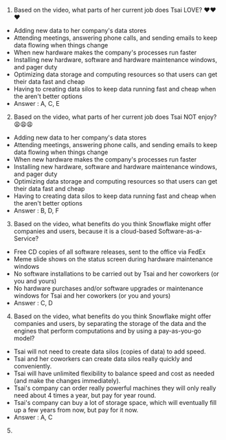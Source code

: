 1. Based on the video, what parts of her current job does Tsai LOVE? ❤️❤️❤️
- Adding new data to her company's data stores
- Attending meetings, answering phone calls, and sending emails to keep data flowing when things change
- When new hardware makes the company's processes run faster
- Installing new hardware, software and hardware maintenance windows, and pager duty
- Optimizing data storage and computing resources so that users can get their data fast and cheap
- Having to creating data silos to keep data running fast and cheap when the aren't better options
- Answer : A, C, E

2. Based on the video, what parts of her current job does Tsai NOT enjoy? 😩😩😩
- Adding new data to her company's data stores
- Attending meetings, answering phone calls, and sending emails to keep data flowing when things change
- When new hardware makes the company's processes run faster
- Installing new hardware, software and hardware maintenance windows, and pager duty
- Optimizing data storage and computing resources so that users can get their data fast and cheap
- Having to creating data silos to keep data running fast and cheap when the aren't better options
- Answer : B, D, F

3. Based on the video, what benefits do you think Snowflake might offer companies and users, because it is a cloud-based Software-as-a-Service?
- Free CD copies of all software releases, sent to the office via FedEx
- Meme slide shows on the status screen during hardware maintenance windows
- No software installations to be carried out by Tsai and her coworkers (or you and yours)
- No hardware purchases and/or software upgrades or maintenance windows for Tsai and her coworkers (or you and yours)
- Answer : C, D

4. Based on the video, what benefits do you think Snowflake might offer companies and users, by separating the storage of the data and the engines that perform computations and by using a pay-as-you-go model?
- Tsai will not need to create data silos (copies of data) to add speed.
- Tsai and her coworkers can create data silos really quickly and conveniently.
- Tsai will have unlimited flexibility to balance speed and cost as needed (and make the changes immediately).
- Tsai's company can order really powerful machines they will only really need about 4 times a year, but pay for year round.
- Tsai's company can buy a lot of storage space, which will eventually fill up a few years from now, but pay for it now.
- Answer : A, C

5. 
